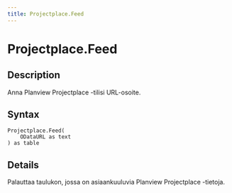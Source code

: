 ```yaml
---
title: Projectplace.Feed
---
```


# Projectplace.Feed


## Description

Anna Planview Projectplace -tilisi URL-osoite.


## Syntax

```powerquery
Projectplace.Feed(
    ODataURL as text
) as table
```


## Details

Palauttaa taulukon, jossa on asiaankuuluvia Planview Projectplace -tietoja.


